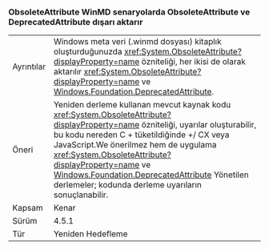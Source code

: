 ### <a name="obsoleteattribute-exports-as-both-obsoleteattribute-and-deprecatedattribute-in-winmd-scenarios"></a>ObsoleteAttribute WinMD senaryolarda ObsoleteAttribute ve DeprecatedAttribute dışarı aktarır

|   |   |
|---|---|
|Ayrıntılar|Windows meta veri (.winmd dosyası) kitaplık oluşturduğunuzda <xref:System.ObsoleteAttribute?displayProperty=name> özniteliği, her ikisi de olarak aktarılır <xref:System.ObsoleteAttribute?displayProperty=name> ve [Windows.Foundation.DeprecatedAttribute](https://docs.microsoft.com/uwp/api/windows.foundation.metadata.deprecatedattribute).|
|Öneri|Yeniden derleme kullanan mevcut kaynak kodu <xref:System.ObsoleteAttribute?displayProperty=name> özniteliği, uyarılar oluşturabilir, bu kodu nereden C + tüketildiğinde +/ CX veya JavaScript.We önerilmez hem de uygulama <xref:System.ObsoleteAttribute?displayProperty=name> ve [ Windows.Foundation.DeprecatedAttribute](https://docs.microsoft.com/uwp/api/windows.foundation.metadata.deprecatedattribute) Yönetilen derlemeler; kodunda derleme uyarıların sonuçlanabilir.|
|Kapsam|Kenar|
|Sürüm|4.5.1|
|Tür|Yeniden Hedefleme|


